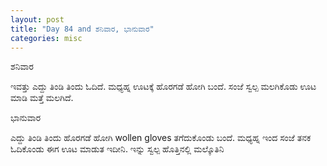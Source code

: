 ```yaml
---
layout: post
title: "Day 84 and ಶನಿವಾರ, ಭಾನುವಾರ"
categories: misc
---
```


ಶನಿವಾರ

ಇವತ್ತು ಎದ್ದು ತಿಂಡಿ ತಿಂದು ಓದಿದೆ. ಮಧ್ಯಹ್ನ ಊಟಕ್ಕೆ ಹೊರಗಡೆ ಹೋಗಿ ಬಂದೆ. ಸಂಜೆ ಸ್ವಲ್ಪ ಮಲಗಿಕೊಡು ಊಟ ಮಾಡಿ ಮತ್ತೆ ಮಲಗಿದೆ.

ಭಾನುವಾರ

ಎದ್ದು ತಿಂಡಿ ತಿಂದು ಹೊರಗಡೆ ಹೋಗಿ wollen gloves ತಗೆದುಕೊಂಡು ಬಂದೆ. ಮಧ್ಯಹ್ನ ಇಂದ ಸಂಜೆ ತನಕ ಓದಿಕೊಂಡು ಈಗ ಊಟ ಮಾಡುತ ಇದೀನಿ. ಇನ್ನು ಸ್ವಲ್ಪ ಹೊತ್ತಿನಲ್ಲಿ ಮಲ್ಕೊತಿನಿ
